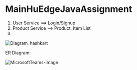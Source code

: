 # MainHuEdgeJavaAssignment

1. User Service ==> Login/Signup
2. Product Service ==> Product, Item List
3. 

![Diagram_hashkart](https://user-images.githubusercontent.com/104498443/167640039-1eb52062-2fdf-4185-91bb-185fc0b73c6f.png)


ER Diagram: 


![MicrosoftTeams-image](https://user-images.githubusercontent.com/104498443/167640098-b8ddc937-55e4-486e-8134-e41ade957995.png)

